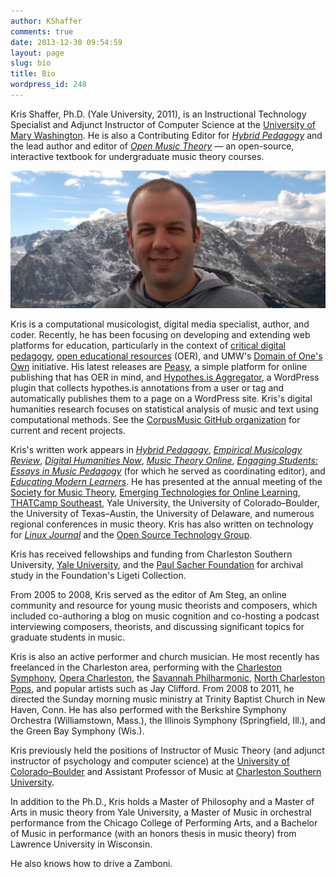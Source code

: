 ```yaml
---
author: KShaffer
comments: true
date: 2013-12-30 09:54:59
layout: page
slug: bio
title: Bio
wordpress_id: 248
---
```


Kris Shaffer, Ph.D. (Yale University, 2011), is an Instructional Technology Specialist and Adjunct Instructor of Computer Science at the [University of Mary Washington](https://academics.umw.edu/dtlt/). He is also a Contributing Editor for [*Hybrid Pedagogy*](http://www.hybridpedagogy.com) and the lead author and editor of [*Open Music Theory*](http://openmusictheory.com) ― an open-source, interactive textbook for undergraduate music theory courses.

<img src="/assets/images/krisHeadBanner.jpg" alt="Kris Shaffer headshot in front of Rocky Mountains." />

Kris is a computational musicologist, digital media specialist, author, and coder. Recently, he has been focusing on developing and extending web platforms for education, particularly in the context of [critical digital pedagogy](http://www.digitalpedagogylab.com/hybridped/critical-digital-pedagogy-definition/), [open educational resources](http://www.digitalpedagogylab.com/hybridped/open-source-scholarship/) (OER), and UMW's [Domain of One's Own](http://umwdomains.com) initiative. His latest releases are [Peasy](https://peasy.pushpullfork.com), a simple platform for online publishing that has OER in mind, and [Hypothes.is Aggregator](http://umwdtlt.com/hypothesis-aggregator-wordpress-plugin/), a WordPress plugin that collects hypothes.is annotations from a user or tag and automatically publishes them to a page on a WordPress site. Kris's digital humanities research focuses on statistical analysis of music and text using computational methods. See the [CorpusMusic GitHub organization](https://github.com/corpusmusic) for current and recent projects.

Kris's written work appears in [*Hybrid Pedagogy*](http://hybridpedagogy.com), [*Empirical Musicology Review*](http://emusicology.org/), [*Digital Humanities Now*](http://digitalhumanitiesnow.org), [*Music Theory Online*](http://mtosmt.org), [*Engaging Students: Essays in Music Pedagogy*](http://flipcamp.org/engagingstudents) (for which he served as coordinating editor), and [*Educating Modern Learners*](http://modernlearners.com). He has presented at the annual meeting of the [Society for Music Theory](http://societymusictheory.org), [Emerging Technologies for Online Learning](http://olc.onlinelearningconsortium.org/conference/2015/et4online/welcome), [THATCamp Southeast](http://southeast2013.thatcamp.org), Yale University, the University of Colorado–Boulder, the University of Texas–Austin, the University of Delaware, and numerous regional conferences in music theory. Kris has also written on technology for [*Linux Journal*](http://www.linuxjournal.com) and the [Open Source Technology Group](http://www.openmagazine.net).

Kris has received fellowships and funding from Charleston Southern University, [Yale University](http://www.yale.edu), and the [Paul Sacher Foundation](http://www.paul-sacher-stiftung.ch/en/about_the_foundation/paul_sacher.html) for archival study in the Foundation's Ligeti Collection.

From 2005 to 2008, Kris served as the editor of Am Steg, an online community and resource for young music theorists and composers, which included co-authoring a blog on music cognition and co-hosting a podcast interviewing composers, theorists, and discussing significant topics for graduate students in music.

Kris is also an active performer and church musician. He most recently has freelanced in the Charleston area, performing with the [Charleston Symphony](http://www.charlestonsymphony.org/Home.aspx), [Opera Charleston](http://operacharlestonsc.org), the [Savannah Philharmonic](http://www.savannahphilharmonic.org), [North Charleston Pops](http://www.northcharlestonpops.com), and popular artists such as Jay Clifford. From 2008 to 2011, he directed the Sunday morning music ministry at Trinity Baptist Church in New Haven, Conn. He has also performed with the Berkshire Symphony Orchestra (Williamstown, Mass.), the Illinois Symphony (Springfield, Ill.), and the Green Bay Symphony (Wis.).

Kris previously held the positions of Instructor of Music Theory (and adjunct instructor of psychology and computer science) at the [University of Colorado–Boulder](https://music.colorado.edu) and Assistant Professor of Music at [Charleston Southern University](http://www.csuniv.edu/music/index.asp).

In addition to the Ph.D., Kris holds a Master of Philosophy and a Master of Arts in music theory from Yale University, a Master of Music in orchestral performance from the Chicago College of Performing Arts, and a Bachelor of Music in performance (with an honors thesis in music theory) from Lawrence University in Wisconsin.

He also knows how to drive a Zamboni.
